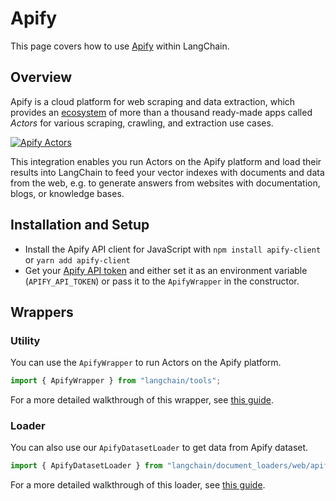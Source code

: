 # Apify

This page covers how to use [Apify](https://apify.com) within LangChain.

## Overview

Apify is a cloud platform for web scraping and data extraction,
which provides an [ecosystem](https://apify.com/store) of more than a thousand
ready-made apps called _Actors_ for various scraping, crawling, and extraction use cases.

[![Apify Actors](/img/ApifyActors.png)](https://apify.com/store)

This integration enables you run Actors on the Apify platform and load their results into LangChain to feed your vector
indexes with documents and data from the web, e.g. to generate answers from websites with documentation,
blogs, or knowledge bases.

## Installation and Setup

- Install the Apify API client for JavaScript with `npm install apify-client` or `yarn add apify-client`
- Get your [Apify API token](https://console.apify.com/account/integrations) and either set it as
  an environment variable (`APIFY_API_TOKEN`) or pass it to the `ApifyWrapper` in the constructor.

## Wrappers

### Utility

You can use the `ApifyWrapper` to run Actors on the Apify platform.

```ts
import { ApifyWrapper } from "langchain/tools";
```

For a more detailed walkthrough of this wrapper, see [this guide](../modules/agents/tools/integrations/apify.md).

### Loader

You can also use our `ApifyDatasetLoader` to get data from Apify dataset.

```ts
import { ApifyDatasetLoader } from "langchain/document_loaders/web/apify_dataset";
```

For a more detailed walkthrough of this loader, see [this guide](../modules/indexes/document_loaders/examples/web_loaders/apify_dataset.md).
